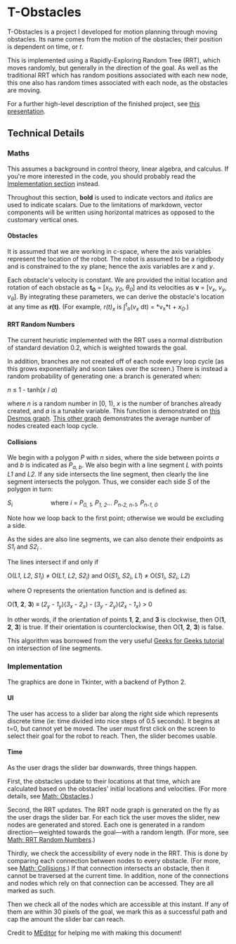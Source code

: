 # T-Obstacles

T-Obstacles is a project I developed for motion planning through moving obstacles. Its name comes from the motion of the obstacles; their position is dependent on time, or *t*.

This is implemented using a Rapidly-Exploring Random Tree (RRT), which moves randomly, but generally in the direction of the goal. As well as the traditional RRT which has random positions associated with each new node, this one also has random times associated with each node, as the obstacles are moving.

For a further high-level description of the finished project, see [this presentation](https://docs.google.com/presentation/d/1w7CK_WQaUkzIgz8D2IaMInBpTcrzGRvAR6ilEVV8K3g/edit?usp=sharing "this presentation").

## Technical Details

### Maths

This assumes a background in control theory, linear algebra, and calculus. If you're more interested in the code, you should probably read the [Implementation section](#implementation-section "Implementation section") instead.

Throughout this section, **bold** is used to indicate vectors and *italics* are used to indicate scalars. Due to the limitations of markdown, vector components will be written using horizontal matrices as opposed to the customary vertical ones.

#### Obstacles

It is assumed that we are working in c-space, where the axis variables represent the location of the robot. The robot is assumed to be a rigidbody and is constrained to the xy plane; hence the axis variables are *x* and *y*.

Each obstacle&#39;s velocity is constant. We are provided the initial location and rotation of each obstacle as **t<sub>0</sub>** = [*x<sub>0</sub>*, *y<sub>0</sub>*, *&theta;<sub>0</sub>*] and its velocities as **v** = [*v<sub>x</sub>*, *v<sub>y</sub>*, *v<sub>&theta;</sub>*]. By integrating these parameters, we can derive the obstacle&#39;s location at any time as **r(t)**. (For example, *r(t)<sub>x</sub>* is &int;<sup>t</sup><sub>o</sub>(*v<sub>x</sub>* dt) = *v<sub>x</sub>*t + *x<sub>0</sub>*.)

#### RRT Random Numbers

The current heuristic implemented with the RRT uses a normal distribution of standard deviation 0.2, which is weighted towards the goal.

In addition, branches are not created off of each node every loop cycle (as this grows exponentially and soon takes over the screen.) There is instead a random probability of generating one: a branch is generated when:

*n* &le; 1 - tanh(*x* / *a*)

where *n* is a random number in [0, 1), *x* is the number of branches already created, and *a* is a tunable variable. This function is demonstrated on [this Desmos graph](https://www.desmos.com/calculator/zw6bjoeph2 "this Desmos graph"). [This other graph](https://www.desmos.com/calculator/2iovtlu2fn "This other graph") demonstrates the average number of nodes created each loop cycle.

#### Collisions

We begin with a polygon *P* with *n* sides, where the side between points *a* and *b* is indicated as *P<sub>a, b</sub>*. We also begin with a line segment *L* with points *L1* and *L2*. If any side intersects the line segment, then clearly the line segment intersects the polygon. Thus, we consider each side *S* of the polygon in turn:

*S<sub>i</sub>* &nbsp;&nbsp;&nbsp;&nbsp;&nbsp;&nbsp;&nbsp;&nbsp;&nbsp;&nbsp;&nbsp;&nbsp;&nbsp;&nbsp;&nbsp;&nbsp;&nbsp;&nbsp;&nbsp;&nbsp;&nbsp;where *i* = *P<sub>0, 1</sub>, P<sub>1, 2</sub>... P<sub>n-2, n-1</sub>, P<sub>n-1, 0</sub>*

Note how we loop back to the first point; otherwise we would be excluding a side.

As the sides are also line segments, we can also denote their endpoints as *S1<sub>i</sub>* and *S2<sub>i</sub>* .

The lines intersect if and only if

O(*L1*, *L2*, *S1<sub>i</sub>*) &ne; O(*L1*, *L2*, *S2<sub>i</sub>*) and
O(*S1<sub>i</sub>*, *S2<sub>i</sub>*, *L1*) &ne; O(*S1<sub>i</sub>*, *S2<sub>i</sub>*, *L2*)

where O represents the orientation function and is defined as:

O(**1**, **2**, **3**) &equiv; (*2<sub>y</sub>* - *1<sub>y</sub>*)(*3<sub>x</sub>* - *2<sub>x</sub>*) - (*3<sub>y</sub>* - *2<sub>y</sub>*)(*2<sub>x</sub>* - *1<sub>x</sub>*) > 0

In other words, if the orientation of points **1**, **2**, and **3** is clockwise, then O(**1**, **2**, **3**) is true. If their orientation is counterclockwise, then O(**1**, **2**, **3**) is false.

This algorithm was borrowed from the very useful [Geeks for Geeks tutorial](https://www.cdn.geeksforgeeks.org/check-if-two-given-line-segments-intersect/ "Geeks for Geeks tutorial") on intersection of line segments.

### Implementation

The graphics are done in Tkinter, with a backend of Python 2.

#### UI

The user has access to a slider bar along the right side which represents discrete time (ie: time divided into nice steps of 0.5 seconds). It begins at t=0, but cannot yet be moved. The user must first click on the screen to select their goal for the robot to reach. Then, the slider becomes usable.

#### Time
As the user drags the slider bar downwards, three things happen.

First, the obstacles update to their locations at that time, which are calculated based on the obstacles&#39; initial locations and velocities. (For more details, see [Math: Obstacles](#obstacles "Math: Obstacles").)

Second, the RRT updates. The RRT node graph is generated on the fly as the user drags the slider bar. For each tick the user moves the slider, new nodes are generated and stored. Each one is generated in a random direction&mdash;weighted towards the goal&mdash;with a random length. (For more, see [Math: RRT Random Numbers](#rrt-random-numbers "Math: RRT Random Numbers").)

Thirdly, we check the accessibility of every node in the RRT. This is done by comparing each connection between nodes to every obstacle. (For more, see [Math: Collisions](#collisions "Math: Collisions").) If that connection intersects an obstacle, then it cannot be traversed at the current time. In addition, none of the connections and nodes which rely on that connection can be accessed. They are all marked as such. 

Then we check all of the nodes which are accessible at this instant. If any of them are within 30 pixels of the goal, we mark this as a successful path and cap the amount the slider bar can reach.

Credit to [MEditor](https://pandao.github.io/editor.md/en.html) for helping me with making this document!